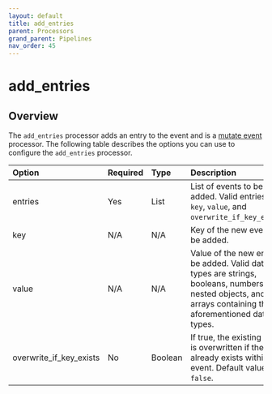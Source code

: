 ```yaml
---
layout: default
title: add_entries
parent: Processors
grand_parent: Pipelines
nav_order: 45
---
```


# add_entries

## Overview

The `add_entries` processor adds an entry to the event and is a [mutate event](https://github.com/opensearch-project/data-prepper/tree/main/data-prepper-plugins/mutate-event-processors#mutate-event-processors) processor. The following table describes the options you can use to configure the `add_entries` processor.

Option | Required | Type | Description
:--- | :--- | :--- | :---
entries | Yes | List | List of events to be added. Valid entries are `key`, `value`, and `overwrite_if_key_exists`.
key | N/A | N/A | Key of the new event to be added.
value | N/A | N/A | Value of the new entry to be added. Valid data types are strings, booleans, numbers, null, nested objects, and arrays containing the aforementioned data types.
overwrite_if_key_exists | No | Boolean | If true, the existing value is overwritten if the key already exists within the event. Default value is `false`.

<!--- ## Configuration

Content will be added to this section.--->

